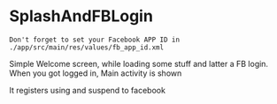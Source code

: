 # SplashAndFBLogin

    Don't forget to set your Facebook APP ID in ./app/src/main/res/values/fb_app_id.xml

Simple Welcome screen, while loading some stuff and latter a FB login. When you got logged in, Main activity is shown

It registers using and suspend to facebook